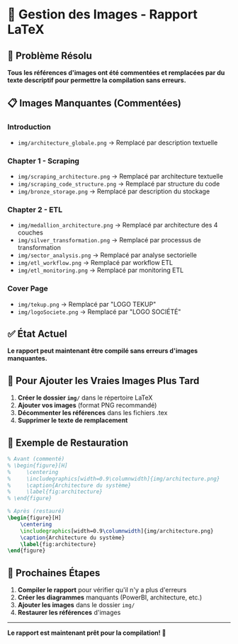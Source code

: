 # 📸 Gestion des Images - Rapport LaTeX

## 🚨 Problème Résolu

**Tous les références d'images ont été commentées et remplacées par du texte descriptif pour permettre la compilation sans erreurs.**

## 📋 Images Manquantes (Commentées)

### Introduction
- `img/architecture_globale.png` → Remplacé par description textuelle

### Chapter 1 - Scraping
- `img/scraping_architecture.png` → Remplacé par architecture textuelle
- `img/scraping_code_structure.png` → Remplacé par structure du code
- `img/bronze_storage.png` → Remplacé par description du stockage

### Chapter 2 - ETL
- `img/medallion_architecture.png` → Remplacé par architecture des 4 couches
- `img/silver_transformation.png` → Remplacé par processus de transformation
- `img/sector_analysis.png` → Remplacé par analyse sectorielle
- `img/etl_workflow.png` → Remplacé par workflow ETL
- `img/etl_monitoring.png` → Remplacé par monitoring ETL

### Cover Page
- `img/tekup.png` → Remplacé par "LOGO TEKUP"
- `img/logoSociete.png` → Remplacé par "LOGO SOCIÉTÉ"

## ✅ État Actuel

**Le rapport peut maintenant être compilé sans erreurs d'images manquantes.**

## 🔄 Pour Ajouter les Vraies Images Plus Tard

1. **Créer le dossier `img/`** dans le répertoire LaTeX
2. **Ajouter vos images** (format PNG recommandé)
3. **Décommenter les références** dans les fichiers .tex
4. **Supprimer le texte de remplacement**

## 📝 Exemple de Restauration

```latex
% Avant (commenté)
% \begin{figure}[H]
%     \centering
%     \includegraphics[width=0.9\columnwidth]{img/architecture.png}
%     \caption{Architecture du système}
%     \label{fig:architecture}
% \end{figure}

% Après (restauré)
\begin{figure}[H]
    \centering
    \includegraphics[width=0.9\columnwidth]{img/architecture.png}
    \caption{Architecture du système}
    \label{fig:architecture}
\end{figure}
```

## 🎯 Prochaines Étapes

1. **Compiler le rapport** pour vérifier qu'il n'y a plus d'erreurs
2. **Créer les diagrammes** manquants (PowerBI, architecture, etc.)
3. **Ajouter les images** dans le dossier `img/`
4. **Restaurer les références** d'images

---

**Le rapport est maintenant prêt pour la compilation! 🚀**


